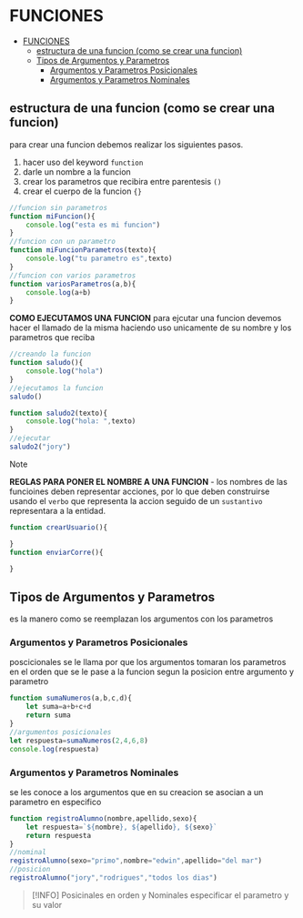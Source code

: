 # FUNCIONES
- [FUNCIONES](#funciones)
  - [estructura de una funcion (como se crear una funcion)](#estructura-de-una-funcion-como-se-crear-una-funcion)
  - [Tipos de Argumentos y Parametros](#tipos-de-argumentos-y-parametros)
    - [Argumentos y Parametros Posicionales](#argumentos-y-parametros-posicionales)
    - [Argumentos y Parametros Nominales](#argumentos-y-parametros-nominales)

## estructura de una funcion (como se crear una funcion)
para crear una funcion debemos realizar los siguientes pasos.
1. hacer uso del keyword `function`
2. darle un nombre a la funcion
3. crear los parametros que recibira entre parentesis `()`
4. crear el cuerpo de la funcion `{}`
```js
//funcion sin parametros
function miFuncion(){
    console.log("esta es mi funcion")
}
//funcion con un parametro
function miFuncionParametros(texto){
    console.log("tu parametro es",texto)
}
//funcion con varios parametros
function variosParametros(a,b){
    console.log(a+b)
}
```
**COMO EJECUTAMOS UNA FUNCION**
para ejcutar una funcion devemos hacer el llamado de la misma haciendo uso unicamente de su nombre y los parametros que reciba
```js
//creando la funcion
function saludo(){
    console.log("hola")
}
//ejecutamos la funcion
saludo()

function saludo2(texto){
    console.log("hola: ",texto)
}
//ejecutar
saludo2("jory")
```

> [!NOTE]
> **REGLAS PARA PONER EL NOMBRE A UNA FUNCION** - los nombres de las funcioines deben representar acciones, por lo que deben construirse usando el `verbo` que representa la accion seguido de un `sustantivo` representara a la entidad.

```js
function crearUsuario(){

}
function enviarCorre(){

}
```
## Tipos de Argumentos y Parametros
es la manero como se reemplazan los argumentos con los parametros
### Argumentos y Parametros Posicionales
poscicionales se le llama por que los argumentos tomaran los parametros en el orden que se le pase a la funcion segun la posicion entre argumento y parametro
```js
function sumaNumeros(a,b,c,d){
    let suma=a+b+c+d
    return suma
}
//argumentos posicionales
let respuesta=sumaNumeros(2,4,6,8)
console.log(respuesta)
```
### Argumentos y Parametros Nominales
se les conoce a los argumentos que en su creacion se asocian a un parametro en especifico
```js
function registroAlumno(nombre,apellido,sexo){
    let respuesta=`${nombre}, ${apellido}, ${sexo}`
    return respuesta
}
//nominal
registroAlumno(sexo="primo",nombre="edwin",apellido="del mar")
//posicion
registroAlumno("jory","rodrigues","todos los dias")
```
> [!INFO]
> Posicinales en orden y Nominales especificar el parametro y su valor